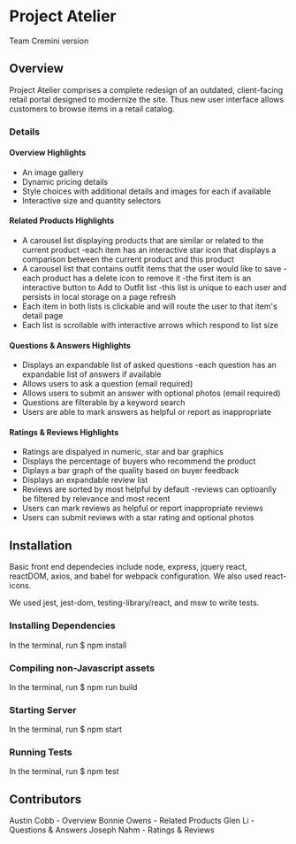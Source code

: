 # Project Atelier
Team Cremini version


## Overview
Project Atelier comprises a complete redesign of an outdated, client-facing retail portal designed to modernize the site. Thus new user interface allows customers to browse items in a retail catalog.

### Details
#### Overview Highlights
* An image gallery
* Dynamic pricing details
* Style choices with additional details and images for each if available
* Interactive size and quantity selectors

#### Related Products Highlights
* A carousel list displaying products that are similar
  or related to the current product
  -each item has an interactive star icon that displays
   a comparison between the current product and this product
* A carousel list that contains outfit items that the user would like to save
  -each product has a delete icon to remove it
  -the first item is an interactive button to Add to Outfit list
  -this list is unique to each user and persists in local storage on a page refresh
* Each item in both lists is clickable and will route the user to that item's detail page
* Each list is scrollable with interactive arrows which respond to list size

#### Questions & Answers Highlights
* Displays an expandable list of asked questions
  -each question has an expandable list of answers if available
* Allows users to ask a question (email required)
* Allows users to submit an answer with optional photos (email required)
* Questions are filterable by a keyword search
* Users are able to mark answers as helpful or report as inappropriate

#### Ratings & Reviews Highlights
* Ratings are dispalyed in numeric, star and bar graphics
* Displays the percentage of buyers who recommend the product
* Diplays a bar graph of the quality based on buyer feedback
* Displays an expandable review list
* Reviews are sorted by most helpful by default
 -reviews can optioanlly be filtered by relevance and most recent
* Users can mark reviews as helpful or report inappropriate reviews
* Users can submit reviews with a star rating and optional photos


## Installation
Basic front end dependecies include node, express, jquery react, reactDOM, axios, and babel for webpack configuration. We also used react-icons.

We used jest, jest-dom, testing-library/react, and msw to write tests.

### Installing Dependencies
In the terminal, run $ npm install

### Compiling non-Javascript assets
In the terminal, run $ npm run build

### Starting Server
In the terminal, run $ npm start

### Running Tests
In the terminal, run $ npm test

## Contributors
Austin Cobb - Overview
Bonnie Owens - Related Products
Glen Li - Questions & Answers
Joseph Nahm - Ratings & Reviews
